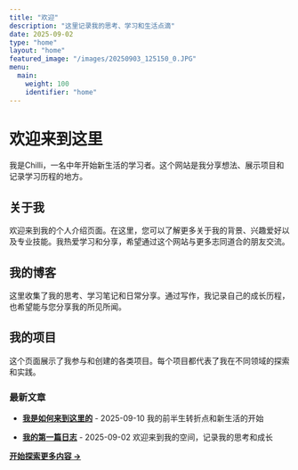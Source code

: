 ```yaml
---
title: "欢迎"
description: "这里记录我的思考、学习和生活点滴"
date: 2025-09-02
type: "home"
layout: "home"
featured_image: "/images/20250903_125150_0.JPG"
menu:
  main:
    weight: 100
    identifier: "home"
---
```


# 欢迎来到这里

我是Chilli，一名中年开始新生活的学习者。这个网站是我分享想法、展示项目和记录学习历程的地方。

## 关于我

欢迎来到我的个人介绍页面。在这里，您可以了解更多关于我的背景、兴趣爱好以及专业技能。我热爱学习和分享，希望通过这个网站与更多志同道合的朋友交流。

## 我的博客

这里收集了我的思考、学习笔记和日常分享。通过写作，我记录自己的成长历程，也希望能与您分享我的所见所闻。

## 我的项目

这个页面展示了我参与和创建的各类项目。每个项目都代表了我在不同领域的探索和实践。

### 最新文章

- **[我是如何来到这里的](/blog/blog20250910/)** - 2025-09-10
  我的前半生转折点和新生活的开始

- **[我的第一篇日志](/blog/我的第一篇日志/)** - 2025-09-02
  欢迎来到我的空间，记录我的思考和成长

**[开始探索更多内容 →](/blog/)**